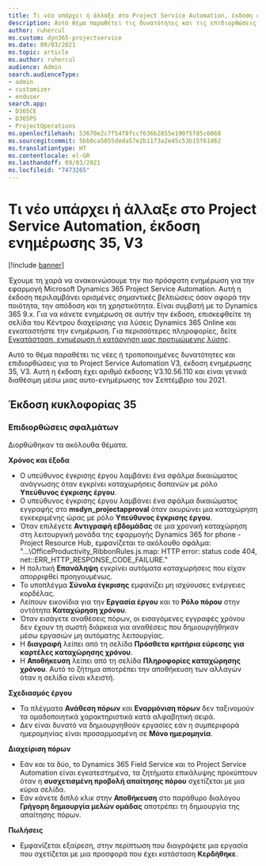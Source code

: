 ```yaml
---
title: Τι νέο υπάρχει ή άλλαξε στο Project Service Automation, έκδοση ενημέρωσης 35, V3
description: Αυτό θέμα παραθέτει τις δυνατότητες και τις επιδιορθώσεις που είναι διαθέσιμες στο Microsoft Dynamics 365 Project Service Automation έκδοση ενημέρωσης 35, V3.
author: ruhercul
ms.custom: dyn365-projectservice
ms.date: 09/03/2021
ms.topic: article
ms.author: ruhercul
audience: Admin
search.audienceType:
- admin
- customizer
- enduser
search.app:
- D365CE
- D365PS
- ProjectOperations
ms.openlocfilehash: 53670e2c7f54f8fccf636b2855e190f5f85c6068
ms.sourcegitcommit: 5bb8ca5055deda57e2b1173a2e45c53b15f61d62
ms.translationtype: HT
ms.contentlocale: el-GR
ms.lasthandoff: 09/03/2021
ms.locfileid: "7473265"
---
```

# <a name="whats-new-or-changed-in-project-service-automation-update-release-35-v3"></a>Τι νέο υπάρχει ή άλλαξε στο Project Service Automation, έκδοση ενημέρωσης 35, V3

[!include [banner](../includes/psa-now-project-operations.md)]

Έχουμε τη χαρά να ανακοινώσουμε την πιο πρόσφατη ενημέρωση για την εφαρμογή Microsoft Dynamics 365 Project Service Automation. Αυτή η έκδοση περιλαμβάνει ορισμένες σημαντικές βελτιώσεις όσον αφορά την ποιότητα, την απόδοση και τη χρηστικότητα. Είναι συμβατή με το Dynamics 365 9.x. Για να κάνετε ενημέρωση σε αυτήν την έκδοση, επισκεφθείτε τη σελίδα του Κέντρου διαχείρισης για λύσεις Dynamics 365 Online και εγκαταστήστε την ενημέρωση. Για περισσότερες πληροφορίες, δείτε [Εγκατάσταση, ενημέρωση ή κατάργηση μιας προτιμώμενης λύσης](/power-platform/admin/install-remove-preferred-solution).

Αυτό το θέμα παραθέτει τις νέες ή τροποποιημένες δυνατότητες και επιδιορθώσεις για το Project Service Automation V3, έκδοση ενημέρωσης 35, V3. Αυτή η έκδοση έχει αριθμό έκδοσης V3.10.56.110 και είναι γενικά διαθέσιμη μέσω μιας αυτο-ενημέρωσης τον Σεπτέμβριο του 2021.

## <a name="update-release-35"></a>Έκδοση κυκλοφορίας 35

### <a name="bug-fixes"></a>Επιδιορθώσεις σφαλμάτων

Διορθώθηκαν τα ακόλουθα θέματα.

**Χρόνος και έξοδα**

- Ο υπεύθυνος έγκρισης έργου λαμβάνει ένα σφάλμα δικαιώματος ανάγνωσης όταν εγκρίνει καταχωρήσεις δαπανών με ρόλο **Υπεύθυνος έγκρισης έργου**.
- Ο υπεύθυνος έγκρισης έργου λαμβάνει ένα σφάλμα δικαιώματος εγγραφής στο **msdyn_projectapproval** όταν ακυρώνει μια καταχώρηση εγκεκριμένης ώρας με ρόλο **Υπεύθυνος έγκρισης έργου**.
- Όταν επιλέγετε **Αντιγραφή εβδομάδας** σε μια χρονική καταχώρηση στη λειτουργική μονάδα της εφαρμογής Dynamics 365 for phone - Project Resource Hub, εμφανίζεται το ακόλουθο σφάλμα: "...\OfficeProductivity_RibbonRules.js.map: HTTP error: status code 404, net::ERR_HTTP_RESPONSE_CODE_FAILURE."
- Η πολιτική **Επανάληψη** εγκρίνει αυτόματα καταχωρήσεις που είχαν απορριφθεί προηγουμένως.
- Το υποπλέγμα **Σύνολα έγκρισης** εμφανίζει μη ισχύουσες ενέργειες κορδέλας.
- Λείπουν εικονίδια για την **Εργασία έργου** και το **Ρόλο πόρου** στην οντότητα **Καταχώρηση χρόνου**.
- Όταν εισάγετε αναθέσεις πόρων, οι εισαγόμενες εγγραφές χρόνου δεν έχουν τη σωστή διάρκεια για αναθέσεις που δημιουργήθηκαν μέσω εργασιών μη αυτόματης λειτουργίας.
- Η **διαγραφή** λείπει από τη σελίδα **Πρόσθετα κριτήρια εύρεσης για καρτέλες καταχώρησης χρόνου**.
- Η **Αποθήκευση** λείπει από τη σελίδα **Πληροφορίες καταχώρησης χρόνου**. Αυτό το ζήτημα αποτρέπει την αποθήκευση των αλλαγών όταν η σελίδα είναι κλειστή.

**Σχεδιασμός έργου**

- Τα πλέγματα **Ανάθεση πόρων** και **Εναρμόνιση πόρων** δεν ταξινομούν τα ομαδοποιητικά χαρακτηριστικά κατά αλφαβητική σειρά.
- Δεν είναι δυνατό να δημιουργηθούν εργασίες εάν η συμπεριφορά ημερομηνίας είναι προσαρμοσμένη σε **Μόνο ημερομηνία**.

**Διαχείριση πόρων**

- Εάν και τα δύο, το Dynamics 365 Field Service και το Project Service Automation είναι εγκατεστημένα, τα ζητήματα επικάλυψης προκύπτουν όταν η **συσχετισμένη προβολή απαίτησης πόρου** σχετίζεται με μια κύρια σελίδα.
- Εάν κάνετε διπλό κλικ στην **Αποθήκευση** στο παράθυρο διαλόγου **Γρήγορη δημιουργία μελών ομάδας** αποτρέπει τη δημιουργία της απαίτησης πόρων.

**Πωλήσεις**

- Εμφανίζεται εξαίρεση, στην περίπτωση που διαγράψετε μια εργασία που σχετίζεται με μια προσφορά που έχει κατάσταση **Κερδήθηκε**.
